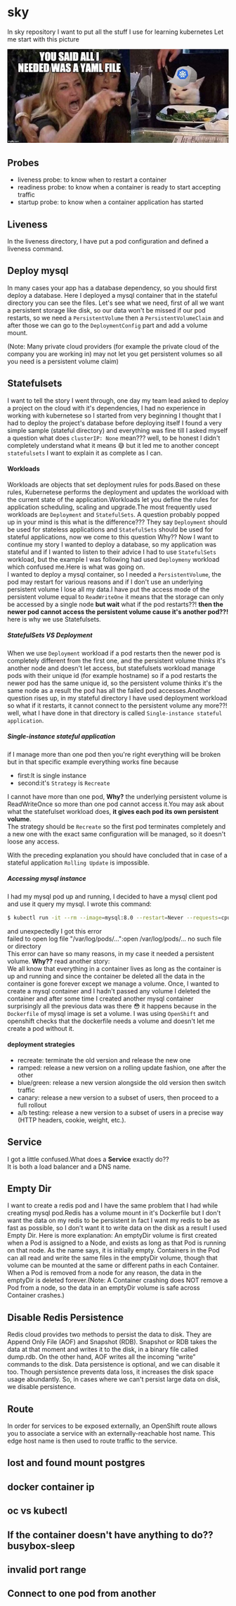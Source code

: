 # sky 
In sky repository I want to put all the stuff I use for learning kubernetes Let me start with this picture

<p align="center">
  <img src="image/kubernetese.jpeg"></img>
</p>

## Probes
- liveness probe: to know when to restart a container
- readiness probe: to know when a container is ready to start accepting traffic
- startup probe: to know when a container application has started

## Liveness
In the liveness directory, I have put a pod configuration and defined a liveness command.

## Deploy mysql
In many cases your app has a database dependency, so you should first deploy a database.
Here I deployed a mysql container that in the stateful directory you can see the files.
Let's see what we need, first of all we want a persistent storage like disk, so our data won't be missed if our pod restarts, so we need a `PersistentVolume` then a `PersistentVolumeClaim` and after those we can go to the `DeploymentConfig` part and add a volume mount.

(Note: Many private cloud providers (for example the private cloud of the company you are working in) may not let you get persistent volumes so all you need is a persistent volume claim)

## Statefulsets
I want to tell the story I went through, one day my team lead asked to deploy a project on the cloud with it's dependencies,
I had no experience in working with kubernetese so I started from very beginning I thought that I had to deploy the 
project's database before deploying itself I found a very simple sample (stateful directory) and everything was fine till
I asked myself a question what does `clusterIP: None` mean??? well, to be honest I didn't completely understand what it
means :sweat_smile: but it led me to another concept `statefulsets` I want to explain it as complete as I can.<br/>

#### Workloads
Workloads are objects that set deployment rules for pods.Based on these rules, Kubernetese performs the deployment and
updates the workload with the current state of the application.Workloads let you define the rules for application
scheduling, scaling and upgrade.The most frequently used workloads are `Deployment` and `StatefulSets`. A question probably
popped up in your mind is this what is the difference??? They say `Deployment` should be used for stateless applications
and `StatefulSets` should be used for stateful applications, now we come to this question Why?? Now I want to continue my
story I wanted to deploy a database, so my application was stateful and if I wanted to listen to their advice I had to use
`StatefulSets` workload, but the example I was following had used `Deploymeny` workload which confused me.Here is what was
going on.<br/>
I wanted to deploy a mysql container, so I needed a `PersistentVolume`, the pod may restart for various reasons and if I 
don't use an underlying persistent volume I lose all my data.I have put the access mode of the persistent volume equal to
`ReadWriteOne` it means that the storage can only be accessed by a single node **but wait** what if the pod restarts??!
**then the newer pod cannot access the persistent volume cause it's another pod??!** here is why we use Statefulsets.
##### StatefulSets VS Deployment
When we use `Deployment` workload if a pod restarts then the newer pod is completely different from the first one, and the
persistent volume thinks it's another node and doesn't let access, but statefulsets workload manage pods with their unique
id (for example hostname) so if a pod restarts the newer pod has the same unique id, so the persistent volume thinks it's
the same node as a result the pod has all the failed pod accesses.Another question rises up, in my stateful directory I 
have used deployment workload so what if it restarts, it cannot connect to the persistent volume any more??! well, what I
have done in that directory is called `Single-instance stateful application`.

##### Single-instance stateful application
if I manage more than one pod then you're right everything will be broken but in that specific example everything works 
fine because<br/>
- first:It is single instance
- second:it's `Strategy` is `Recreate`

I cannot have more than one pod, **Why?** the underlying persistent volume is ReadWriteOnce so more than one pod cannot 
access it.You may ask about what the statefulset workload does, **it gives each pod its own persistent volume**.<br/>
The strategy should be `Recreate` so the first pod terminates completely and a new one with the exact same configuration 
will be managed, so it doesn't loose any access.

With the preceding explanation you should have concluded that in case of a stateful application `Rolling Update` is impossible.

##### Accessing mysql instance
I had my mysql pod up and running, I decided to have a mysql client pod and use it query my mysql. I wrote this command:<br/>
```sh
$ kubectl run -it --rm --image=mysql:8.0 --restart=Never --requests=cpu=100m,memory=256Mi mysql-client -- mysql -h mysql -ppassword
```
and unexpectedly I got this error<br/>
failed to open log file "/var/log/pods/...":open /var/log/pods/... no such file or directory<br/>
This error can have so many reasons, in my case it needed a persistent volume. **Why??** read another story:<br/>
We all know that everything in a container lives as long as the container is up and running and since the container be
deleted all the data in the container is gone forever except we manage a volume. Once, I wanted to create a mysql 
container and I hadn't passed any volume I deleted the container and after some time I created another mysql container
surprisingly all the previous data was there :flushed: it happens because in the `Dockerfile` of mysql image is set a 
volume.
I was using `OpenShift` and openshift checks that the dockerfile needs a volume and doesn't let me create a pod without
it.

#### deployment strategies
- recreate: terminate the old version and release the new one
- ramped: release a new version on a rolling update fashion, one after the other
- blue/green: release a new version alongside the old version then switch traffic
- canary: release a new version to a subset of users, then proceed to a full rollout
- a/b testing: release a new version to a subset of users in a precise way (HTTP headers, cookie, weight, etc.).

## Service 
I got a little confused.What does a **Service** exactly do??<br/>
It is both a load balancer and a DNS name.

## Empty Dir
I want to create a redis pod and I have the same problem that I had while creating mysql pod.Redis has a volume mount in 
it's Dockerfile but I don't want the data on my redis to be persistent in fact I want my redis to be as fast as possible,
so I don't want it to write data on the disk as a result I used Empty Dir. Here is more explanation:
An emptyDir volume is first created when a Pod is assigned to a Node, and exists as long as that Pod is running on that 
node. As the name says, it is initially empty. Containers in the Pod can all read and write the same files in the emptyDir 
volume, though that volume can be mounted at the same or different paths in each Container. When a Pod is removed from a 
node for any reason, the data in the emptyDir is deleted forever.(Note: A Container crashing does NOT remove a Pod from 
a node, so the data in an emptyDir volume is safe across Container crashes.)

## Disable Redis Persistence
Redis cloud provides two methods to persist the data to disk. They are Append Only File (AOF) and Snapshot (RDB).
Snapshot or RDB takes the data at that moment and writes it to the disk, in a binary file called dump.rdb.
On the other hand, AOF writes all the incoming “write” commands to the disk. Data persistence is optional, and we can disable it too.
Though persistence prevents data loss, it increases the disk space usage abundantly. So, in cases where we can't persist 
large data on disk, we disable persistence.

## Route
In order for services to be exposed externally, an OpenShift route allows you to associate a service with an 
externally-reachable host name. This edge host name is then used to route traffic to the service. 

## lost and found mount postgres
## docker container ip
## oc vs kubectl

## If the container doesn't have anything to do?? busybox-sleep
## invalid port range
## Connect to one pod from another